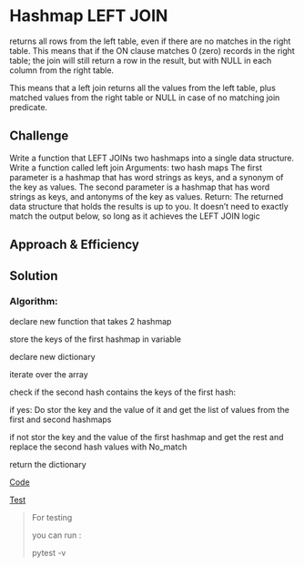 # Hashmap LEFT JOIN
<!-- Short summary or background information -->
returns all rows from the left table, even if there are no matches in the right table. This means that if the ON clause matches 0 (zero) records in the right table; the join will still return a row in the result, but with NULL in each column from the right table.

This means that a left join returns all the values from the left table, plus matched values from the right table or NULL in case of no matching join predicate.
## Challenge
<!-- Description of the challenge -->
Write a function that LEFT JOINs two hashmaps into a single data structure.
Write a function called left join
Arguments: two hash maps
The first parameter is a hashmap that has word strings as keys, and a synonym of the key as values.
The second parameter is a hashmap that has word strings as keys, and antonyms of the key as values.
Return: The returned data structure that holds the results is up to you. It doesn’t need to exactly match the output below, so long as it achieves the LEFT JOIN logic

## Approach & Efficiency
<!-- What approach did you take? Why? What is the Big O space/time for this approach? -->


## Solution
<!-- Embedded whiteboard image -->
### Algorithm:
declare new function that takes 2 hashmap

store the keys of the first hashmap in variable

declare new dictionary

iterate over the array 

check if the second hash contains the keys of the first hash:

if yes: Do stor the key and the value of it and get the list of values from the first and second hashmaps 

if not stor the key and the value of the first hashmap and get the rest and replace the second hash values with No_match

return the dictionary

[ Code](https://github.com/muhammadqasemtarboush1/data-structures-and-algorithms/blob/main/hashtable/hashmap_left_join/README.md) 

[Test ](https://github.com/muhammadqasemtarboush1/data-structures-and-algorithms/blob/main/tests/test_hashmap_left_join.py)         


> For testing
>
> you can run :
>
> pytest -v




